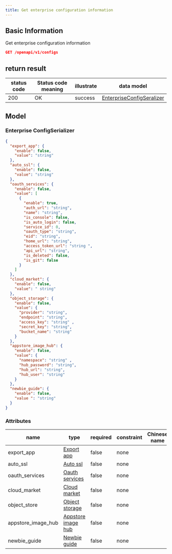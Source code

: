 ```yaml
---
title: Get enterprise configuration information
---
```


## Basic Information

Get enterprise configuration information

```json title="请求路径"
GET /openapi/v1/configs
```

## return result

| status code | Status code meaning | illustrate | data model                                              |
| ----------- | ------------------- | ---------- | ------------------------------------------------------- |
| 200         | OK                  | success    | [EnterpriseConfigSeralizer](#enterpriseconconfigalizer) |

## Model

### Enterprise ConfigSerializer

```json
{
  "export_app": {
    "enable": false,
    "value": "string"
  },
  "auto_ssl": {
    "enable": false,
    "value": "string"
  },
  "oauth_services": {
    "enable": false,
    "value": [
      {
        "enable": true,
        "auth_url": "string",
        "name": "string",
        "is_console": false,
        "is_auto_login": false,
        "service_id": 0,
        "oauth_type": "string",
        "eid": "string",
        "home_url": "string",
        "access_token_url": "string ",
        "api_url": "string",
        "is_deleted": false,
        "is_git": false
      }
    ]
  },
  "cloud_market": {
    "enable": false,
    "value": " string"
  },
  "object_storage": {
    "enable": false,
    "value": {
      "provider": "string",
      "endpoint": "string",
      "access_key": "string" ,
      "secret_key": "string",
      "bucket_name": "string"
    }
  },
  "appstore_image_hub": {
    "enable": false,
    "value": {
      "namespace": "string" ,
      "hub_password": "string",
      "hub_url": "string",
      "hub_user": "string"
    }
  },
  "newbie_guide": {
    "enable": false,
    "value ": "string"
  }
}

```

### Attributes

| name                                                         | type                                                | required | constraint | Chinese name | illustrate |
| ------------------------------------------------------------ | --------------------------------------------------- | -------- | ---------- | ------------ | ---------- |
| export_app                              | [Export app](#schemaexport%20app)                   | false    | none       |              | none       |
| auto_ssl                                | [Auto ssl](#schemaauto%20ssl)                       | false    | none       |              | none       |
| oauth_services                          | [Oauth services](#schemaoauth%20services)           | false    | none       |              | none       |
| cloud_market                            | [Cloud market](#schemacloud%20market)               | false    | none       |              | none       |
| object_store                            | [Object storage](#schemaobject%20storage)           | false    | none       |              | none       |
| appstore_image_hub | [Appstore image hub](#schemaappstore%20image%20hub) | false    | none       |              | none       |
| newbie_guide                            | [Newbie guide](#schemanewbie%20guide)               | false    | none       |              | none       |
